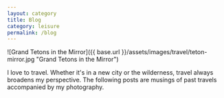 ```yaml
---
layout: category
title: Blog
category: leisure
permalink: /blog
---
```


![Grand Tetons in the Mirror]({{ base.url }}/assets/images/travel/teton-mirror.jpg "Grand Tetons in the Mirror")

I love to travel. Whether it's in a new city or the wilderness, travel always broadens my perspective. The following posts are musings of past travels accompanied by my photography.

